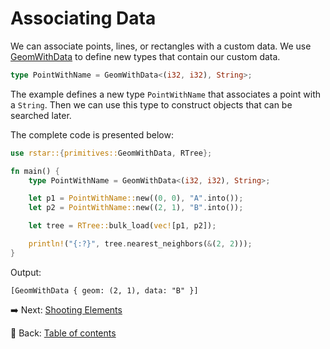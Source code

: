 # Associating Data

We can associate points, lines, or rectangles with a custom data.
We use [GeomWithData](https://docs.rs/rstar/latest/rstar/primitives/struct.GeomWithData.html) to define new types that contain our custom data.

```rust
type PointWithName = GeomWithData<(i32, i32), String>;
```

The example defines a new type `PointWithName` that associates a point with a `String`.
Then we can use this type to construct objects that can be searched later.

The complete code is presented below:

```rust
use rstar::{primitives::GeomWithData, RTree};

fn main() {
    type PointWithName = GeomWithData<(i32, i32), String>;

    let p1 = PointWithName::new((0, 0), "A".into());
    let p2 = PointWithName::new((2, 1), "B".into());

    let tree = RTree::bulk_load(vec![p1, p2]);

    println!("{:?}", tree.nearest_neighbors(&(2, 2)));
}
```

Output:

```text
[GeomWithData { geom: (2, 1), data: "B" }]
```

:arrow_right:  Next: [Shooting Elements](./shooting_elements.md)

:blue_book: Back: [Table of contents](./../README.md)
